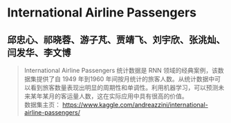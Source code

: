 # International Airline Passengers
## 邱忠心、祁晓蓉、游子芃、贾靖飞、刘宇欣、张洮灿、闫发华、李文博
> International Airline Passengers 统计数据是 RNN 领域的经典案例，该数据集提供了⾃ 1949 年到1960 年间按⽉统计的旅客⼈数。从统计数据中可以看到旅客数量表现出明显的周期性和单调性。利⽤机器学习，可以预测未来某年某⽉的客运量⼈数，这在实际应⽤中具有很⾼的价值。  
> 数据集主⻚： https://www.kaggle.com/andreazzini/international-airline-passengers/
